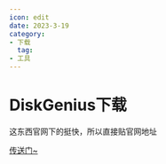 ```yaml
---
icon: edit
date: 2023-3-19
category:
- 下载
  tag:
- 工具
---
```

# DiskGenius下载
这东西官网下的挺快，所以直接贴官网地址

[传送门~](https://www.diskgenius.cn/)
